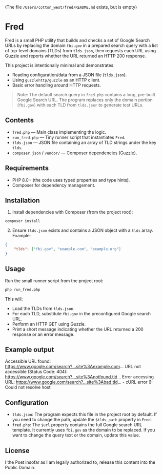 (The file `/Users/cotton_west/fred/README.md` exists, but is empty)
# Fred

Fred is a small PHP utility that builds and checks a set of Google Search URLs by replacing the domain `fbi.gov` in a prepared search query with a list of top-level domains (TLDs) from `tlds.json`, then requests each URL using Guzzle and reports whether the URL returned an HTTP 200 response.

This project is intentionally minimal and demonstrates:

- Reading configuration/data from a JSON file (`tlds.json`).
- Using `guzzlehttp/guzzle` as an HTTP client.
- Basic error handling around HTTP requests.

> Note: The default search query in `fred.php` contains a long, pre-built Google Search URL. The program replaces only the domain portion (`fbi.gov`) with each TLD from `tlds.json` to generate test URLs.

Contents
--------

- `fred.php` — Main class implementing the logic.
- `run_fred.php` — Tiny runner script that instantiates `Fred`.
- `tlds.json` — JSON file containing an array of TLD strings under the key `tlds`.
- `composer.json` / `vendor/` — Composer dependencies (Guzzle).

Requirements
------------

- PHP 8.0+ (the code uses typed properties and type hints).
- Composer for dependency management.

Installation
------------

1. Install dependencies with Composer (from the project root):

```bash
composer install
```

2. Ensure `tlds.json` exists and contains a JSON object with a `tlds` array. Example:

```json
{
	"tlds": ["fbi.gov", "example.com", "example.org"]
}
```

Usage
-----

Run the small runner script from the project root:

```bash
php run_fred.php
```

This will:

- Load the TLDs from `tlds.json`.
- For each TLD, substitute `fbi.gov` in the preconfigured Google search URL.
- Perform an HTTP GET using Guzzle.
- Print a short message indicating whether the URL returned a 200 response or an error message.

Example output
--------------

Accessible URL found: https://www.google.com/search?...site%3Aexample.com... 
URL not accessible (Status Code: 404): https://www.google.com/search?...site%3Anotfound.tld...
Error accessing URL: https://www.google.com/search?...site%3Abad.tld... - cURL error 6: Could not resolve host

Configuration
-------------

- `tlds.json`: The program expects this file in the project root by default. If you need to change the path, update the `$tlds_path` property in `Fred`.
- `fred.php`: The `$url` property contains the full Google search URL template. It currently uses `fbi.gov` as the domain to be replaced. If you want to change the query text or the domain, update this value.

License
-------

I the Poet insofar as I am legally authorized to, release this content into the Public Domain.
